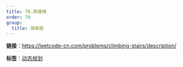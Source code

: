 ```yaml
---
title: 70.爬楼梯
order: 70
group:
  title: 简单题
---
```


**链接**：https://leetcode-cn.com/problems/climbing-stairs/description/

**标签**：<a href="https://leetcode-cn.com/tag/dynamic-programming/problemset/"><Badge>动态规划</Badge></a>
